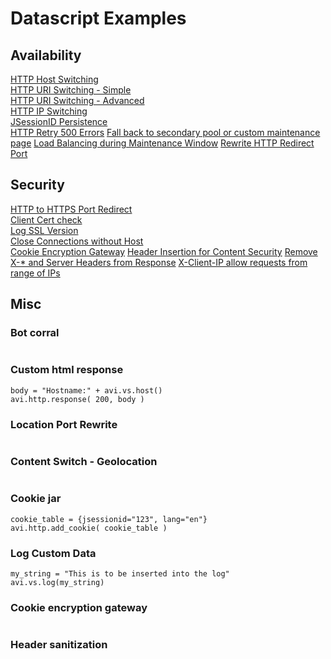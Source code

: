 # Datascript Examples

## Availability

[HTTP Host Switching](availability/host_switching.md)  
[HTTP URI Switching - Simple](availability/uri_switching.md)  
[HTTP URI Switching - Advanced](availability/uri_switching2.md)  
[HTTP IP Switching](availability/ip_switching.md)  
[JSessionID Persistence](availability/jsessionid_persistence.md)  
[HTTP Retry 500 Errors](availability/http_retry_500_error.md)
[Fall back to secondary pool or custom maintenance page](availability/fall_back_to_secondary_pool_if_primary_pool_is_down_display_maint_page.md)
[Load Balancing during Maintenance Window](availability/load_balancing_during_maintenance.md)
[Rewrite HTTP Redirect Port](availability/rewrite_http_redirect_port.md)

## Security

[HTTP to HTTPS Port Redirect](security/http_to_https_redirect.md)  
[Client Cert check](security/client_cert_check.md)  
[Log SSL Version](security/log_ssl_version.md)  
[Close Connections without Host](security/close_connection_without_host.md)  
[Cookie Encryption Gateway](security/cookie_encryption_gateway.md)
[Header Insertion for Content Security](security/header_insertion_for_content_security.md)
[Remove X-* and Server Headers from Response](security/remove_x_headers_from_http_resp.md)
[X-Client-IP allow requests from range of IPs](security/x_client_allow_request_from_range_of_ips.md)

## Misc

### Bot corral
```
```
### Custom html response
```
body = "Hostname:" + avi.vs.host()
avi.http.response( 200, body )
```
### Location Port Rewrite
```
```
### Content Switch - Geolocation
```
```
### Cookie jar
```
cookie_table = {jsessionid="123", lang="en"}
avi.http.add_cookie( cookie_table )
```
### Log Custom Data
```
my_string = "This is to be inserted into the log"
avi.vs.log(my_string)
```
### Cookie encryption gateway
```
```
### Header sanitization
```
```

